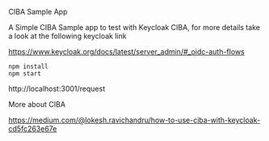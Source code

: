 CIBA Sample App

A Simple CIBA Sample app to test with Keycloak CIBA, for more details take a look at the following keycloak link

https://www.keycloak.org/docs/latest/server_admin/#_oidc-auth-flows

```
npm install
npm start
```

http://localhost:3001/request

More about CIBA

https://medium.com/@lokesh.ravichandru/how-to-use-ciba-with-keycloak-cd5fc263e67e
